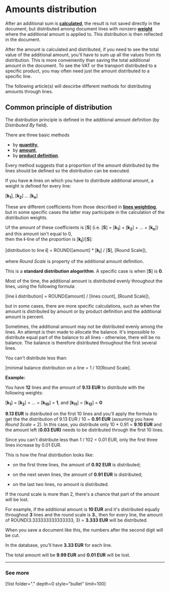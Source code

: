 # Amounts distribution

After an additional sum is **[calculated](/advanced/document-amounts/amounts-calculation/index.md)**, the result is not saved directly in the document, but distributed among document lines with nonzero **[weight](/advanced/document-amounts/lines-weighting.md)** where the additional amount is applied to. This distribution is then reflected in the document. 

After the amount is calculated and distributed, if you need to see the total value of the additional amount, you'll have to sum up all the values from its  distribution. This is more conveniently than saving the total additional amount in the document. To see the VAT or the transport distributed to a specific product, you may often need just the amount distributed to a specific line.

The following article(s) will descirbe different methods for distributing amounts through lines. 

## Common principle of distribution

The distribution principle is defined in the additional amount definition  (by *Distributed By* field). 

There are three basic methods

- by **[quantity](/advanced/document-amounts/by-quantity.md)**,
- by **[amount](/advanced/document-amounts/by-amount.md)**, 
- by **[product definition](/advanced/document-amounts/by-product-definition.md)**. 
 
Every method suggests that a proportion of the amount distributed by the lines should be defined so the distribution can be executed.

If you have **n** lines on which you have to distribute additional amount, a weight is defined for every line:

[**k<sub>1</sub>**], [**k<sub>2</sub>**] ... [**k<sub>n</sub>**]

These are different coefficients from those described in **[lines weighting](/advanced/document-amountslines-weighting.md)**, but in some specific cases the latter may participate in the calculation of the distribution weights. 

Uf the amount of these coefficients is [**S**] (i.e. [**S**] = [**k<sub>1</sub>**] + [**k<sub>2</sub>**] + ... + [**k<sub>n</sub>**]) and this amount isn't equal to 0, <br> then the **i**-line of the proportion is [**k<sub>i</sub>**]/[**S**]:

[distribution to line **i**] = ROUND([amount] * [**k<sub>i</sub>**] / [**S**], [Round Scale]),

where *Round Scale* is property of the additional amount definition. 

This is a **standard distribution alogorithm**. A specific case is when [**S**] is **0**. 

Most of the time, the additional amount is distributed evenly throughout the lines, using the following formula:

[line **i** distribution] = ROUND([amount] / [lines count], [Round Scale]),

but in some cases, there are more specific calculations, such as when the amount is distributed by amount or by product definition and the additional amount is percent.

Sometimes, the additional amount may not be distributed evenly among the lines. An attempt is then made to allocate the balance. It's impossible to distribute equal part of the balance to all lines - otherwise, there will be no balance. The balance is therefore distributed throughout the first several lines. 

You can't distribute less than:

[minimal balance distribution on a line = 1 / 10[Round Scale].

**Example:**

You have **12** lines and the amount of **9.13 EUR** to distribute with the following weights: 

[**k<sub>1</sub>**] = [**k<sub>2</sub>**] = ... = [**k<sub>10</sub>**] = **1**, and [**k<sub>11</sub>**] = [**k<sub>12</sub>**] = **0**

**9.13 EUR** is distributed on the first 10 lines and you'll apply the formula to get the the distribution of 9.13 EUR / 10 ~ **0.91 EUR** (assuming you have _Round Scale_ = 2). In this case, you distribute only 10 * 0.91 = **9.10 EUR** and the amount left (**0.03 EUR)** needs to be distributed through the first 10 lines.

Since you can't distribute less than 1 / 102 = 0.01 EUR, only the first three lines increase by 0.01 EUR.

This is how the final distribution looks like: 

- on the first three lines, the amount of **0.92 EUR** is distributed;

- on the next seven lines, the amount of **0.91 EUR** is distributed;

- on the last two lines, no amount is distributed. 
 
If the round scale is more than 2, there's a chance that part of the amount will be lost. 

For example, if the additional amount is **10 EUR** and it's distributed equally throughout **3** lines and the round scale is **3.**, then for every line, the amount of ROUND(3.333333333333333, 3) = **3.333 EUR** will be distributed. 

When you save a document like this, the numbers after the second digit will be cut. 

In the database, you'll have **3.33 EUR** for each line. 

The total amount will be **9.99 EUR** and **0.01 EUR** will be lost.

-----------
### See more 

[!list folder="." depth=0 style="bullet" limit=100]
